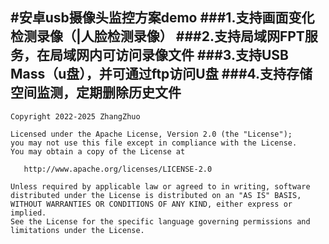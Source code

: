 #安卓usb摄像头监控方案demo
###1.支持画面变化检测录像（|人脸检测录像）
###2.支持局域网FPT服务，在局域网内可访问录像文件 
###3.支持USB Mass（u盘），并可通过ftp访问U盘
###4.支持存储空间监测，定期删除历史文件
-------

    Copyright 2022-2025 ZhangZhuo

    Licensed under the Apache License, Version 2.0 (the "License");
    you may not use this file except in compliance with the License.
    You may obtain a copy of the License at

       http://www.apache.org/licenses/LICENSE-2.0

    Unless required by applicable law or agreed to in writing, software
    distributed under the License is distributed on an "AS IS" BASIS,
    WITHOUT WARRANTIES OR CONDITIONS OF ANY KIND, either express or implied.
    See the License for the specific language governing permissions and
    limitations under the License.

